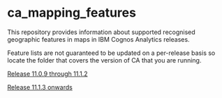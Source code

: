 # ca_mapping_features

This repository provides information about supported recognised geographic features in maps in IBM Cognos Analytics releases.

Feature lists are not guaranteed to be updated on a per-release basis so locate the folder that covers the version of CA that you are running.

[Release 11.0.9 through 11.1.2](https://github.com/IBM/ca_mapping_features/tree/master/11.0.9)

[Release 11.1.3 onwards](https://github.com/IBM/ca_mapping_features/tree/master/11.1.3)
